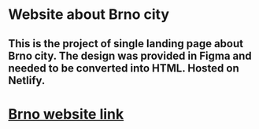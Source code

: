 # Website about Brno city
## This is the project of single landing page about Brno city. The design was provided in Figma and needed to be converted into HTML. Hosted on Netlify.
# [Brno website link](https://maria-sharova-travel.netlify.app/)
